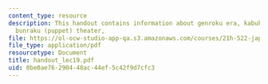 ```yaml
---
content_type: resource
description: This handout contains information about genroku era, kabuki theater and
  bunraku (puppet) theater,
file: https://ol-ocw-studio-app-qa.s3.amazonaws.com/courses/21h-522-japan-in-the-age-of-the-samurai-history-and-film-fall-2006/0be0ae76290448ac44ef5c42f9d7cfc3_handout_lec19.pdf
file_type: application/pdf
resourcetype: Document
title: handout_lec19.pdf
uid: 0be0ae76-2904-48ac-44ef-5c42f9d7cfc3
---
```

